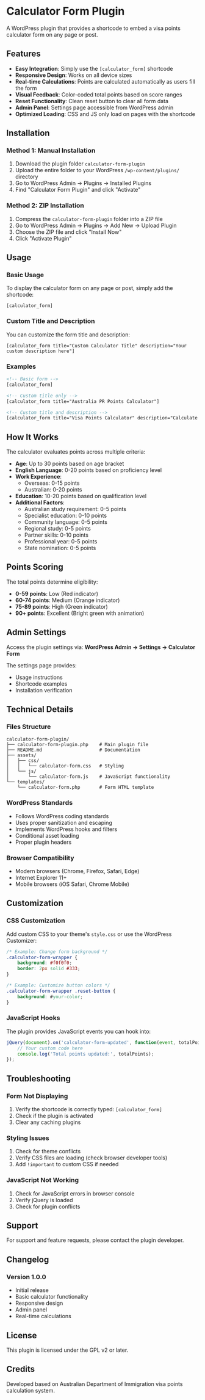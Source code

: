 # Calculator Form Plugin

A WordPress plugin that provides a shortcode to embed a visa points calculator form on any page or post.

## Features

- **Easy Integration**: Simply use the `[calculator_form]` shortcode
- **Responsive Design**: Works on all device sizes
- **Real-time Calculations**: Points are calculated automatically as users fill the form
- **Visual Feedback**: Color-coded total points based on score ranges
- **Reset Functionality**: Clean reset button to clear all form data
- **Admin Panel**: Settings page accessible from WordPress admin
- **Optimized Loading**: CSS and JS only load on pages with the shortcode

## Installation

### Method 1: Manual Installation

1. Download the plugin folder `calculator-form-plugin`
2. Upload the entire folder to your WordPress `/wp-content/plugins/` directory
3. Go to WordPress Admin → Plugins → Installed Plugins
4. Find "Calculator Form Plugin" and click "Activate"

### Method 2: ZIP Installation

1. Compress the `calculator-form-plugin` folder into a ZIP file
2. Go to WordPress Admin → Plugins → Add New → Upload Plugin
3. Choose the ZIP file and click "Install Now"
4. Click "Activate Plugin"

## Usage

### Basic Usage

To display the calculator form on any page or post, simply add the shortcode:

```
[calculator_form]
```

### Custom Title and Description

You can customize the form title and description:

```
[calculator_form title="Custom Calculator Title" description="Your custom description here"]
```

### Examples

```html
<!-- Basic form -->
[calculator_form]

<!-- Custom title only -->
[calculator_form title="Australia PR Points Calculator"]

<!-- Custom title and description -->
[calculator_form title="Visa Points Calculator" description="Calculate your eligibility points for Australian immigration"]
```

## How It Works

The calculator evaluates points across multiple criteria:

- **Age**: Up to 30 points based on age bracket
- **English Language**: 0-20 points based on proficiency level
- **Work Experience**: 
  - Overseas: 0-15 points
  - Australian: 0-20 points
- **Education**: 10-20 points based on qualification level
- **Additional Factors**:
  - Australian study requirement: 0-5 points
  - Specialist education: 0-10 points
  - Community language: 0-5 points
  - Regional study: 0-5 points
  - Partner skills: 0-10 points
  - Professional year: 0-5 points
  - State nomination: 0-5 points

## Points Scoring

The total points determine eligibility:
- **0-59 points**: Low (Red indicator)
- **60-74 points**: Medium (Orange indicator)
- **75-89 points**: High (Green indicator)
- **90+ points**: Excellent (Bright green with animation)

## Admin Settings

Access the plugin settings via:
**WordPress Admin → Settings → Calculator Form**

The settings page provides:
- Usage instructions
- Shortcode examples
- Installation verification

## Technical Details

### Files Structure

```
calculator-form-plugin/
├── calculator-form-plugin.php    # Main plugin file
├── README.md                     # Documentation
├── assets/
│   ├── css/
│   │   └── calculator-form.css   # Styling
│   └── js/
│       └── calculator-form.js    # JavaScript functionality
└── templates/
    └── calculator-form.php       # Form HTML template
```

### WordPress Standards

- Follows WordPress coding standards
- Uses proper sanitization and escaping
- Implements WordPress hooks and filters
- Conditional asset loading
- Proper plugin headers

### Browser Compatibility

- Modern browsers (Chrome, Firefox, Safari, Edge)
- Internet Explorer 11+
- Mobile browsers (iOS Safari, Chrome Mobile)

## Customization

### CSS Customization

Add custom CSS to your theme's `style.css` or use the WordPress Customizer:

```css
/* Example: Change form background */
.calculator-form-wrapper {
    background: #f0f0f0;
    border: 2px solid #333;
}

/* Example: Customize button colors */
.calculator-form-wrapper .reset-button {
    background: #your-color;
}
```

### JavaScript Hooks

The plugin provides JavaScript events you can hook into:

```javascript
jQuery(document).on('calculator-form-updated', function(event, totalPoints) {
    // Your custom code here
    console.log('Total points updated:', totalPoints);
});
```

## Troubleshooting

### Form Not Displaying

1. Verify the shortcode is correctly typed: `[calculator_form]`
2. Check if the plugin is activated
3. Clear any caching plugins

### Styling Issues

1. Check for theme conflicts
2. Verify CSS files are loading (check browser developer tools)
3. Add `!important` to custom CSS if needed

### JavaScript Not Working

1. Check for JavaScript errors in browser console
2. Verify jQuery is loaded
3. Check for plugin conflicts

## Support

For support and feature requests, please contact the plugin developer.

## Changelog

### Version 1.0.0
- Initial release
- Basic calculator functionality
- Responsive design
- Admin panel
- Real-time calculations

## License

This plugin is licensed under the GPL v2 or later.

## Credits

Developed based on Australian Department of Immigration visa points calculation system.